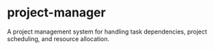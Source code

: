 # project-manager
A project management system for handling task dependencies, project scheduling, and resource allocation.
